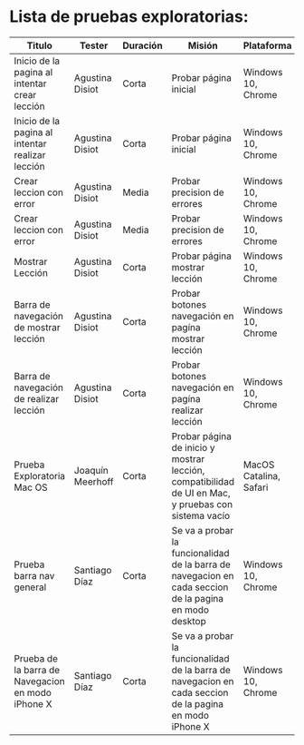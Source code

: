 # Lista de pruebas exploratorias:

  | Titulo                                            | Tester           | Duración | Misión                                                                                                  | Plataforma             | Link                                         |
  | ------------------------------------------------- | ---------------- | -------- | ------------------------------------------------------------------------------------------------------- | ---------------------- | -------------------------------------------- |
  | Inicio de la pagina al intentar crear lección     | Agustina Disiot  | Corta    | Probar página inicial                                                                                   | Windows 10, Chrome     | [link](./pruebasInicio.md#prueba-1)          |
  | Inicio de la pagina al intentar realizar lección  | Agustina Disiot  | Corta    | Probar página inicial                                                                                   | Windows 10, Chrome     | [link](./pruebasInicio.md#prueba-2)          |
  | Crear leccion con error                           | Agustina Disiot  | Media    | Probar precision de errores                                                                             | Windows 10, Chrome     | [link](./pruebasCrearLeccion.md#prueba-1)    |
  | Crear leccion con error                           | Agustina Disiot  | Media    | Probar precision de errores                                                                             | Windows 10, Chrome     | [link](./pruebasCrearLeccion.md#prueba-2)    |
  | Mostrar Lección                                   | Agustina Disiot  | Corta    | Probar página mostrar lección                                                                           | Windows 10, Chrome     | [link](./pruebasMostrarLeccion.md#prueba-1)  |
  | Barra de navegación de mostrar lección            | Agustina Disiot  | Corta    | Probar botones navegación en pagína mostrar lección                                                     | Windows 10, Chrome     | [link](./pruebasMostrarLeccion.md#prueba-2)  |
  | Barra de navegación de realizar lección           | Agustina Disiot  | Corta    | Probar botones navegación en pagína realizar lección                                                    | Windows 10, Chrome     | [link](./pruebasRealizarLeccion.md#prueba-1) |
  | Prueba Exploratoria Mac OS                        | Joaquín Meerhoff | Corta    | Probar página de inicio y mostrar lección, compatibilidad de UI en Mac, y pruebas con sistema vacío     | MacOS Catalina, Safari | [link](./pruebaMacOS.md#inicio:)             |
  | Prueba barra nav general                          | Santiago Díaz    | Corta    | Se va a probar la funcionalidad de la barra de navegacion en cada seccion de la pagina en modo desktop  | Windows 10, Chrome     | [link](./pruebaBarraNav.md#prueba-1)         |
  | Prueba de la barra de Navegacion en modo iPhone X | Santiago Díaz    | Corta    | Se va a probar la funcionalidad de la barra de navegacion en cada seccion de la pagina en modo iPhone X | Windows 10, Chrome     | [link](./pruebaBarraNav.md#prueba-2)         |